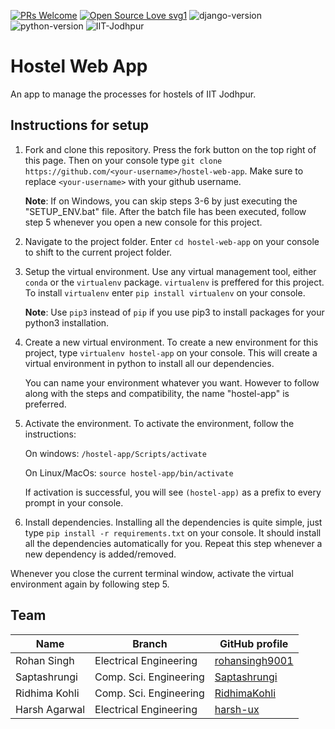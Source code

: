[![PRs Welcome](https://img.shields.io/badge/PRs-welcome-brightgreen.svg?style=flat-square)](http://makeapullrequest.com) [![Open Source Love svg1](https://badges.frapsoft.com/os/v1/open-source.svg?v=103)](https://github.com/ellerbrock/open-source-badges/) ![django-version](https://img.shields.io/badge/Django-v3.0.8-blueviolet)
![python-version](https://img.shields.io/badge/Python-v3.7-blue)
![IIT-Jodhpur](https://img.shields.io/badge/IIT-Jodhpur-yellow)

# Hostel Web App

An app to manage the processes for hostels of IIT Jodhpur.

## Instructions for setup

1. Fork and clone this repository. Press the fork button on the top right of this page. Then on your console type `git clone https://github.com/<your-username>/hostel-web-app`. Make sure to replace `<your-username>` with your github username.

   **Note**: If on Windows, you can skip steps 3-6 by just executing the "SETUP_ENV.bat" file. After the batch file has been executed, follow step 5 whenever you open a new console for this project.

2. Navigate to the project folder. Enter `cd hostel-web-app` on your console to shift to the current project folder.

3. Setup the virtual environment.
   Use any virtual management tool, either `conda` or the `virtualenv` package. `virtualenv` is preffered for this project. To install `virtualenv` enter
   `pip install virtualenv` on your console.

   **Note**: Use `pip3` instead of `pip` if you use pip3 to install packages for your python3 installation.

4. Create a new virtual environment. To create a new environment for this project, type `virtualenv hostel-app` on your console. This will create a virtual environment in python to install all our dependencies.

   You can name your environment whatever you want. However to follow along with the steps and compatibility, the name "hostel-app" is preferred.

5. Activate the environment. To activate the environment, follow the instructions:

   On windows: `/hostel-app/Scripts/activate`

   On Linux/MacOs: `source hostel-app/bin/activate`

   If activation is successful, you will see `(hostel-app)` as a prefix to every prompt in your console.

6. Install dependencies. Installing all the dependencies is quite simple, just type `pip install -r requirements.txt` on your console. It should install all the dependencies automatically for you. Repeat this step whenever a new dependency is added/removed.

Whenever you close the current terminal window, activate the virtual environment again by following step 5.

## Team

| Name          | Branch                 | GitHub profile                                      |
| ------------- | ---------------------- | --------------------------------------------------- |
| Rohan Singh   | Electrical Engineering | [rohansingh9001](https://github.com/rohansingh9001) |
| Saptashrungi  | Comp. Sci. Engineering | [Saptashrungi](https://github.com/Saptashrungi)     |
| Ridhima Kohli | Comp. Sci. Engineering | [RidhimaKohli](https://github.com/RidhimaKohli)     |
| Harsh Agarwal | Electrical Engineering | [harsh-ux](https://github.com/harsh-ux)             |
